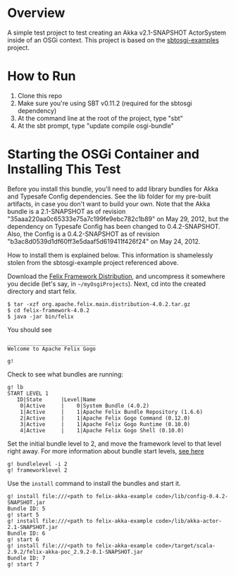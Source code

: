 # Overview
A simple test project to test creating an Akka v2.1-SNAPSHOT ActorSystem inside of an OSGi context.  This project is based on the [sbtosgi-examples](https://github.com/oscarvarto/sbtosgi-examples) project.

# How to Run
1. Clone this repo
2. Make sure you're using SBT v0.11.2 (required for the sbtosgi dependency)
2. At the command line at the root of the project, type "sbt"
3. At the sbt prompt, type "update compile osgi-bundle"

# Starting the OSGi Container and Installing This Test

Before you install this bundle, you'll need to add library bundles for Akka and Typesafe Config dependencies.  See the lib folder for my pre-built artifacts, in case you don't want to build your own.  Note that the Akka bundle is a 2.1-SNAPSHOT as of revision "35aaa220aa0c65333e75a7c199fe9ebc782c1b89" on May 29, 2012, but the dependency on Typesafe Config has been changed to 0.4.2-SNAPSHOT.  Also, the Config is a 0.4.2-SNAPSHOT as of revision "b3ac8d0539d1df60ff3e5daaf5d619411f426f24" on May 24, 2012.  

How to install them is explained below.  This information is shamelessly stolen from the sbtosgi-example project referenced above.

Download the [Felix Framework Distribution](http://felix.apache.org/site/downloads.cgi), and uncompress it somewhere you decide (let's say, in `~/myOsgiProjects`). Next, cd into the created directory and start felix.

```
$ tar -xzf org.apache.felix.main.distribution-4.0.2.tar.gz
$ cd felix-framework-4.0.2
$ java -jar bin/felix
```
You should see

```
____________________________
Welcome to Apache Felix Gogo

g!
```
Check to see what bundles are running:

```
g! lb
START LEVEL 1
   ID|State      |Level|Name
    0|Active     |    0|System Bundle (4.0.2)
    1|Active     |    1|Apache Felix Bundle Repository (1.6.6)
    2|Active     |    1|Apache Felix Gogo Command (0.12.0)
    3|Active     |    1|Apache Felix Gogo Runtime (0.10.0)
    4|Active     |    1|Apache Felix Gogo Shell (0.10.0)
```

Set the initial bundle level to 2, and move the framework level to that level right away.  For more information about bundle start levels, [see here](http://aaronz-sakai.blogspot.com/2009/05/osgi-system-and-bundle-start-levels.html)

```
g! bundlelevel -i 2
g! frameworklevel 2
```

Use the `install` command to install the bundles and start it.

```
g! install file:///<path to felix-akka-example code>/lib/config-0.4.2-SNAPSHOT.jar
Bundle ID: 5
g! start 5
g! install file:///<path to felix-akka-example code>/lib/akka-actor-2.1-SNAPSHOT.jar
Bundle ID: 6
g! start 6
g! install file:///<path to felix-akka-example code>/target/scala-2.9.2/felix-akka-poc_2.9.2-0.1-SNAPSHOT.jar
Bundle ID: 7
g! start 7
